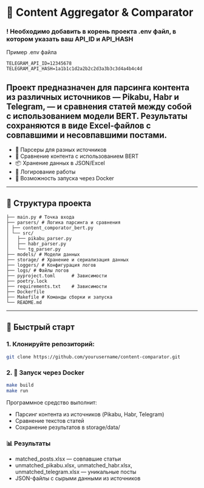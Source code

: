 # 📰 Content Aggregator & Comparator


### ! Необходимо добавить в корень проекта .env файл, в котором указать ваш API_ID и API_HASH
Пример .env файла

```dotenv
TELEGRAM_API_ID=12345678
TELEGRAM_API_HASH=1a1b1c1d2a2b2c2d3a3b3c3d4a4b4c4d
```


## Проект предназначен для **парсинга контента** из различных источников — **Pikabu**, **Habr** и **Telegram**, — и **сравнения статей** между собой с использованием модели BERT. Результаты сохраняются в виде Excel-файлов с совпавшими и несовпавшими постами.

- 🧩 Парсеры для разных источников
- 🤖 Сравнение контента с использованием BERT
- 📦 Хранение данных в JSON/Excel
- 📜 Логирование работы
- 🐳 Возможность запуска через Docker

---

## 📂 Структура проекта

```text
├── main.py # Точка входа
├── parsers/ # Логика парсинга и сравнения
│ ├── content_comporator_bert.py
│ └── src/
│   ├── pikabu_parser.py
│   ├── habr_parser.py
│   └── tg_parser.py
├── models/ # Модели данных
├── storage/ # Хранение и сериализация данных
├── loggers/ # Конфигурация логов
├── logs/ # Файлы логов
├── pyproject.toml      # Зависимости
├── poetry.lock
├── requirements.txt    # Зависимости
├── Dockerfile
├── Makefile # Команды сборки и запуска
└── README.md
```

---

## 🚀 Быстрый старт

### 1. Клонируйте репозиторий:
   ```bash
   git clone https://github.com/yourusername/content-comparator.git
   ```
   
### 2. 🐳 Запуск через Docker
   ``` bash
   make build
   make run
   ```

Программное средство выполнит:

- Парсинг контента из источников (Pikabu, Habr, Telegram)
- Сравнение текстов статей
- Сохранение результатов в storage/data/

### 📊 Результаты
- matched_posts.xlsx — совпавшие статьи
- unmatched_pikabu.xlsx, unmatched_habr.xlsx, unmatched_telegram.xlsx — уникальные посты
- JSON-файлы с сырыми данными из источников
